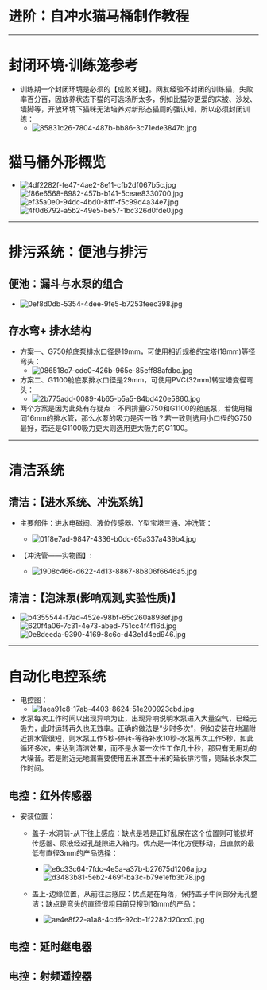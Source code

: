 # 进阶：自冲水猫马桶制作教程
---
# 封闭环境·训练笼参考
* 训练期一个封闭环境是必须的【成败关键】。网友经验不封闭的训练猫，失败率百分百，因放养状态下猫的可选场所太多，例如比猫砂更爱的床被、沙发、墙脚等，开放环境下猫咪无法培养对新形态猫厕的强认知，所以必须封闭训练：
    * ![85831c26-7804-487b-bb86-3c71ede3847b.jpg](自冲水猫马桶制作教程_files/85831c26-7804-487b-bb86-3c71ede3847b.jpg)


# 猫马桶外形概览
 * ![4df2282f-fe47-4ae2-8e11-cfb2df067b5c.jpg](自冲水猫马桶制作教程_files/4df2282f-fe47-4ae2-8e11-cfb2df067b5c.jpg) ![f86e6568-8982-457b-b141-5ceae8330700.jpg](自冲水猫马桶制作教程_files/f86e6568-8982-457b-b141-5ceae8330700.jpg)![ef35a0e0-94dc-4bd0-8fff-f5c99d4a34e7.jpg](自冲水猫马桶制作教程_files/ef35a0e0-94dc-4bd0-8fff-f5c99d4a34e7.jpg)![4f0d6792-a5b2-49e5-be57-1bc326d0fde0.jpg](自冲水猫马桶制作教程_files/4f0d6792-a5b2-49e5-be57-1bc326d0fde0.jpg)



---
# 排污系统：便池与排污
## 便池：漏斗与水泵的组合
* ![0ef8d0db-5354-4dee-9fe5-b7253feec398.jpg](自冲水猫马桶制作教程_files/0ef8d0db-5354-4dee-9fe5-b7253feec398.jpg)



## 存水弯+ 排水结构

* 方案一、G750舱底泵排水口径是19mm，可使用相近规格的宝塔(18mm)等径弯头：
    * ![086518c7-cdc0-426b-965e-85eff88afdbc.jpg](自冲水猫马桶制作教程_files/086518c7-cdc0-426b-965e-85eff88afdbc.jpg)
* 方案二、G1100舱底泵排水口径是29mm，可使用PVC(32mm)转宝塔变径弯头：
    * ![2b775add-0089-4b65-b5a5-84bd420e5860.jpg](自冲水猫马桶制作教程_files/2b775add-0089-4b65-b5a5-84bd420e5860.jpg)
* 两个方案是因为此处有存疑点：不同排量G750和G1100的舱底泵，若使用相同16mm的排水管，那么水泵的吸力是否一致？若一致则选用小口径的G750最好，若还是G1100吸力更大则选用更大吸力的G1100。



---
# 清洁系统
## 清洁：【进水系统、冲洗系统】
* 主要部件：进水电磁阀、液位传感器、Y型宝塔三通、冲洗管：
    * ![01f8e7ad-9847-4336-b0dc-65a337a439b4.jpg](自冲水猫马桶制作教程_files/01f8e7ad-9847-4336-b0dc-65a337a439b4.jpg)


* 【冲洗管——实物图】: 
    * ![1908c466-d622-4d13-8867-8b806f6646a5.jpg](自冲水猫马桶制作教程_files/1908c466-d622-4d13-8867-8b806f6646a5.jpg)

## 清洁：【泡沫泵(影响观测,实验性质)】
* ![b4355544-f7ad-452e-98bf-65c260a898ef.jpg](自冲水猫马桶制作教程_files/b4355544-f7ad-452e-98bf-65c260a898ef.jpg) ![620f4a06-7c31-4e73-abed-751cc4f4f16d.jpg](自冲水猫马桶制作教程_files/620f4a06-7c31-4e73-abed-751cc4f4f16d.jpg) ![0e8deeda-9390-4169-8c6c-d43e1d4ed946.jpg](自冲水猫马桶制作教程_files/0e8deeda-9390-4169-8c6c-d43e1d4ed946.jpg)




---
# 自动化电控系统
* 电控图：
     * ![1aea91c8-17ab-4403-8624-51e200923cbd.jpg](自冲水猫马桶制作教程_files/1aea91c8-17ab-4403-8624-51e200923cbd.jpg)
* 水泵每次工作时间以出现异响为止，出现异响说明水泵进入大量空气，已经无吸力，此时运转再久也无效率。正确的做法是“少时多次”，例如安装在地漏附近排水管很短，则水泵工作5秒-停转-等待补水10秒-水泵再次工作5秒，如此循环多次，来达到清洁效果，而不是水泵一次性工作几十秒，那只有无用功的大噪音。若是附近无地漏需要使用五米甚至十米的延长排污管，则延长水泵工作时间。

## 电控：红外传感器
* 安装位置：
    * 盖子-水洞前-从下往上感应：缺点是若是正好乱尿在这个位置则可能损坏传感器、尿液经过孔缝隙进入箱内。优点是一体化方便移动，且直款的最低有直径3mm的产品选择：
        * ![e6c33c64-7fdc-4e5a-a37b-b27675d1206a.jpg](自冲水猫马桶制作教程_files/e6c33c64-7fdc-4e5a-a37b-b27675d1206a.jpg)![d3483b81-5eb2-469f-ba3c-b79e1efb3b78.jpg](自冲水猫马桶制作教程_files/d3483b81-5eb2-469f-ba3c-b79e1efb3b78.jpg)
    
    * 盖上-边缘位置，从前往后感应：优点是在角落，保持盖子中间部分无孔整洁；缺点是弯头的直径很粗目前只搜到18mm的产品：
        * ![ae4e8f22-a1a8-4cd6-92cb-1f2282d20cc0.jpg](自冲水猫马桶制作教程_files/ae4e8f22-a1a8-4cd6-92cb-1f2282d20cc0.jpg)

## 电控：延时继电器
## 电控：射频遥控器



